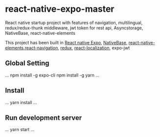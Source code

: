 # react-native-expo-master
React native startup project with features of navigation, multilingual, redux/redux-thunk middleware, jwt token for rest api, Asyncstorage, NativeBase, react-native-elements

This project has been built in [React native Expo](https://docs.expo.io), [NativeBase](https://docs.nativebase.io), 
[react-native-elements](https://react-native-elements.github.io/react-native-elements),[react-navigation](https://reactnavigation.org),
[redux](https://redux.js.org), [react-localization](https://github.com/stefalda/react-localization), expo-jwt


## Global Setting
...
npm install -g expo-cli
npm install -g yarn
...

## Install
...
yarn install
...

## Run development server
...
yarn start
...

